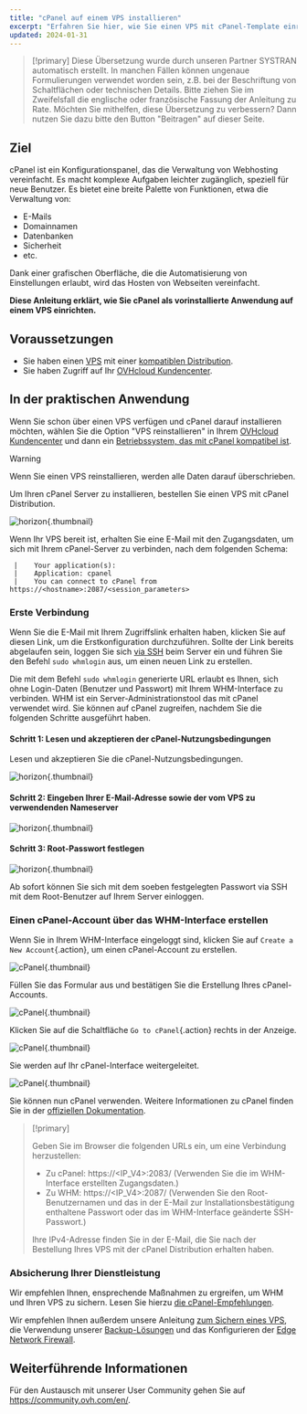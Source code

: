 ```yaml
---
title: "cPanel auf einem VPS installieren"
excerpt: "Erfahren Sie hier, wie Sie einen VPS mit cPanel-Template einrichten"
updated: 2024-01-31
---
```


> [!primary]
> Diese Übersetzung wurde durch unseren Partner SYSTRAN automatisch erstellt. In manchen Fällen können ungenaue Formulierungen verwendet worden sein, z.B. bei der Beschriftung von Schaltflächen oder technischen Details. Bitte ziehen Sie im Zweifelsfall die englische oder französische Fassung der Anleitung zu Rate. Möchten Sie mithelfen, diese Übersetzung zu verbessern? Dann nutzen Sie dazu bitte den Button "Beitragen" auf dieser Seite.
>

## Ziel

cPanel ist ein Konfigurationspanel, das die Verwaltung von Webhosting vereinfacht. Es macht komplexe Aufgaben leichter zugänglich, speziell für neue Benutzer. Es bietet eine breite Palette von Funktionen, etwa die Verwaltung von: 

- E-Mails
- Domainnamen
- Datenbanken
- Sicherheit
- etc.

Dank einer grafischen Oberfläche, die die Automatisierung von Einstellungen erlaubt, wird das Hosten von Webseiten vereinfacht.

**Diese Anleitung erklärt, wie Sie cPanel als vorinstallierte Anwendung auf einem VPS einrichten.**

## Voraussetzungen

- Sie haben einen [VPS](https://www.ovhcloud.com/de/vps/) mit einer [kompatiblen Distribution](https://www.ovhcloud.com/de/vps/os/).
- Sie haben Zugriff auf Ihr [OVHcloud Kundencenter](https://www.ovh.com/auth/?action=gotomanager&from=https://www.ovh.de/&ovhSubsidiary=de).

## In der praktischen Anwendung

Wenn Sie schon über einen VPS verfügen und cPanel darauf installieren möchten, wählen Sie die Option "VPS reinstallieren" in Ihrem [OVHcloud Kundencenter](https://www.ovh.com/auth/?action=gotomanager&from=https://www.ovh.de/&ovhSubsidiary=de) und dann ein [Betriebssystem, das mit cPanel kompatibel ist](https://www.ovhcloud.com/de/vps/os/).

> [!warning]
>
> Wenn Sie einen VPS reinstallieren, werden alle Daten darauf überschrieben.
>

Um Ihren cPanel Server zu installieren, bestellen Sie einen VPS mit cPanel Distribution.

![horizon](cpanel_order.png){.thumbnail}

Wenn Ihr VPS bereit ist, erhalten Sie eine E-Mail mit den Zugangsdaten, um sich mit Ihrem cPanel-Server zu verbinden, nach dem folgenden Schema:

```
 |    Your application(s):
 |    Application: cpanel
 |    You can connect to cPanel from https://<hostname>:2087/<session_parameters>
```

### Erste Verbindung

Wenn Sie die E-Mail mit Ihrem Zugriffslink erhalten haben, klicken Sie auf diesen Link, um die Erstkonfiguration durchzuführen. Sollte der Link bereits abgelaufen sein, loggen Sie sich [via SSH](ssh_introduction1.) beim Server ein und führen Sie den Befehl `sudo whmlogin` aus, um einen neuen Link zu erstellen.

Die mit dem Befehl `sudo whmlogin` generierte URL erlaubt es Ihnen, sich ohne Login-Daten (Benutzer und Passwort) mit Ihrem WHM-Interface zu verbinden. WHM ist ein Server-Administrationstool das mit cPanel verwendet wird. Sie können auf cPanel zugreifen, nachdem Sie die folgenden Schritte ausgeführt haben.

#### Schritt 1: Lesen und akzeptieren der cPanel-Nutzungsbedingungen

Lesen und akzeptieren Sie die cPanel-Nutzungsbedingungen.

![horizon](license_validation.png){.thumbnail}

#### Schritt 2: Eingeben Ihrer E-Mail-Adresse sowie der vom VPS zu verwendenden Nameserver

![horizon](setup_config_cpanel.png){.thumbnail}

#### Schritt 3: Root-Passwort festlegen

![horizon](images_change_root.png){.thumbnail}

Ab sofort können Sie sich mit dem soeben festgelegten Passwort via SSH mit dem Root-Benutzer auf Ihrem Server einloggen.

### Einen cPanel-Account über das WHM-Interface erstellen

Wenn Sie in Ihrem WHM-Interface eingeloggt sind, klicken Sie auf `Create a New Account`{.action}, um einen cPanel-Account zu erstellen.

![cPanel](create_new_account.png){.thumbnail}

Füllen Sie das Formular aus und bestätigen Sie die Erstellung Ihres cPanel-Accounts.

![cPanel](create_new_account_form.png){.thumbnail}

Klicken Sie auf die Schaltfläche `Go to cPanel`{.action} rechts in der Anzeige.

![cPanel](go_to_cpanel.png){.thumbnail}

Sie werden auf Ihr cPanel-Interface weitergeleitet.

![cPanel](manager_cpanel.png){.thumbnail}

Sie können nun cPanel verwenden. Weitere Informationen zu cPanel finden Sie in der [offiziellen Dokumentation](https://docs.cpanel.net/).

> [!primary]
>
> Geben Sie im Browser die folgenden URLs ein, um eine Verbindung herzustellen:
>
> - Zu cPanel: https&#58;//&#60;IP_V4&#62;:2083/ (Verwenden Sie die im WHM-Interface erstellten Zugangsdaten.)
> - Zu WHM: https&#58;//&#60;IP_V4&#62;:2087/ (Verwenden Sie den Root-Benutzernamen und das in der E-Mail zur Installationsbestätigung enthaltene Passwort oder das im WHM-Interface geänderte SSH-Passwort.)
>
> Ihre IPv4-Adresse finden Sie in der E-Mail, die Sie nach der Bestellung Ihres VPS mit der cPanel Distribution erhalten haben.
>

### Absicherung Ihrer Dienstleistung

Wir empfehlen Ihnen, ensprechende Maßnahmen zu ergreifen, um WHM und Ihren VPS zu sichern. Lesen Sie hierzu [die cPanel-Empfehlungen](https://docs.cpanel.net/knowledge-base/security/tips-to-make-your-server-more-secure/).

Wir empfehlen Ihnen außerdem unsere Anleitung [zum Sichern eines VPS](secure_your_vps1.), die Verwendung unserer [Backup-Lösungen](bare-metal-cloud-virtual-private-servers1.) und das Konfigurieren der [Edge Network Firewall](firewall_network1.).

## Weiterführende Informationen

Für den Austausch mit unserer User Community gehen Sie auf <https://community.ovh.com/en/>.
